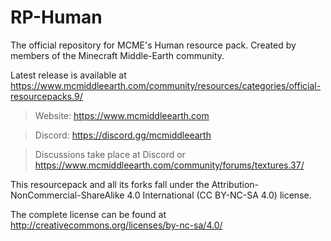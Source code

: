 # RP-Human
The official repository for MCME's Human resource pack.
Created by members of the Minecraft Middle-Earth community.

Latest release is available at 
https://www.mcmiddleearth.com/community/resources/categories/official-resourcepacks.9/

>Website: https://www.mcmiddleearth.com

>Discord: https://discord.gg/mcmiddleearth

>Discussions take place at Discord or https://www.mcmiddleearth.com/community/forums/textures.37/

This resourcepack and all its forks fall under the Attribution-NonCommercial-ShareAlike 4.0 International (CC BY-NC-SA 4.0) license.

The complete license can be found at http://creativecommons.org/licenses/by-nc-sa/4.0/

